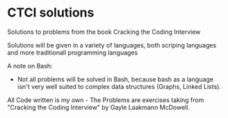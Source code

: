 # CTCI solutions
Solutions to problems from the book Cracking the Coding Interview

Solutions will be given in a variety of languages, both scriping languages and more traditionall programming languages

A note on Bash: 
  * Not all problems will be solved in Bash, because bash as a language isn't very well suited to complex data structures (Graphs, Linked Lists).

All Code written is my own - The Problems are exercises taking from "Cracking the Coding Interview" by Gayle Laakmann McDowell.
